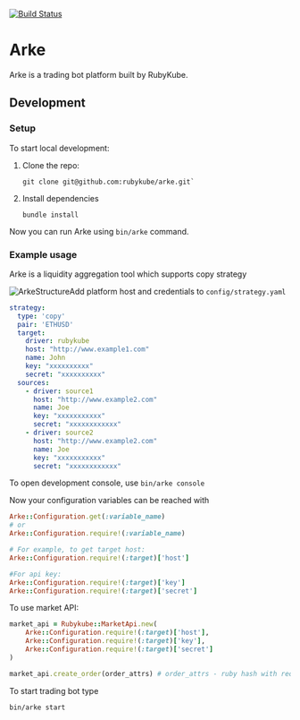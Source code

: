 [![Build Status](https://ci.microkube.com/api/badges/rubykube/arke/status.svg)](https://ci.microkube.com/rubykube/arke)

# Arke

Arke is a trading bot platform built by RubyKube.

## Development

### Setup

To start local development:

1. Clone the repo:
   ```shell
   git clone git@github.com:rubykube/arke.git`
   ```
2. Install dependencies
   ```shell
   bundle install
   ```

Now you can run Arke using `bin/arke` command.

### Example usage

Arke is a liquidity aggregation tool which supports copy strategy

![ArkeStructure](.assets/ArkeStructure.jpg)Add platform host and credentials to `config/strategy.yaml`

```yaml
strategy:
  type: 'copy'
  pair: 'ETHUSD'
  target:
    driver: rubykube
    host: "http://www.example1.com"
    name: John
    key: "xxxxxxxxxx"
    secret: "xxxxxxxxxx"
  sources:
    - driver: source1
      host: "http://www.example2.com"
      name: Joe
      key: "xxxxxxxxxxx"
      secret: "xxxxxxxxxxxx"
    - driver: source2
      host: "http://www.example2.com"
      name: Joe
      key: "xxxxxxxxxxx"
      secret: "xxxxxxxxxxxx"
```

To open development console, use `bin/arke console`

Now your configuration variables can be reached with
```ruby
Arke::Configuration.get(:variable_name)
# or
Arke::Configuration.require!(:variable_name)

# For example, to get target host:
Arke::Configuration.require!(:target)['host']

#For api key:
Arke::Configuration.require!(:target)['key']
Arke::Configuration.require!(:target)['secret']
```
To use market API:

```ruby
market_api = Rubykube::MarketApi.new(
    Arke::Configuration.require!(:target)['host'],
    Arke::Configuration.require!(:target)['key'],
	Arke::Configuration.require!(:target)['secret']
)

market_api.create_order(order_attrs) # order_attrs - ruby hash with request parameters
```

To start trading bot type

```shell
bin/arke start
```

